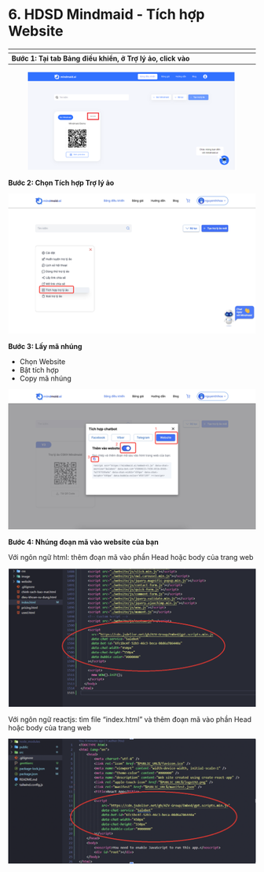 # 6. HDSD Mindmaid - Tích hợp Website

<table data-header-hidden><thead><tr><th width="479"></th><th></th></tr></thead><tbody><tr><td><strong>Bước 1: Tại tab Bảng điều khiển, ở Trợ lý ảo, click vào</strong></td><td><img src="../.gitbook/assets/0 (1).png" alt="" data-size="line"></td></tr></tbody></table>

<figure><img src="../.gitbook/assets/image (7).png" alt=""><figcaption></figcaption></figure>

**Bước 2: Chọn Tích hợp Trợ lý ảo**

![](<../.gitbook/assets/2 (1).png>)

**Bước 3: Lấy mã nhúng**

* Chọn Website
* Bật tích hợp
* Copy mã nhúng

![](<../.gitbook/assets/3 (1).png>)

**Bước 4: Nhúng đoạn mã vào website của bạn**

Với ngôn ngữ html: thêm đoạn mã vào phần Head hoặc body của trang web

![](<../.gitbook/assets/4 (1).png>)

Với ngôn ngữ reactjs: tìm file “index.html” và thêm đoạn mã vào phần Head hoặc body của trang web

![](<../.gitbook/assets/5 (1).png>)

